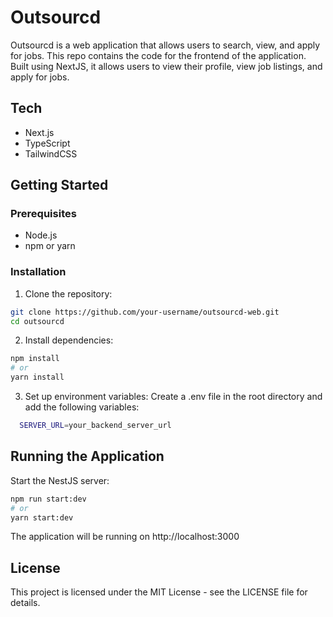 # Outsourcd

Outsourcd is a web application that allows users to search, view, and apply for jobs.
This repo contains the code for the frontend of the application. Built using NextJS, it allows users to view their profile, view job listings, and apply for jobs.

## Tech

- Next.js
- TypeScript
- TailwindCSS

## Getting Started

### Prerequisites

- Node.js
- npm or yarn

### Installation

1. Clone the repository:

```bash
git clone https://github.com/your-username/outsourcd-web.git
cd outsourcd
```

2. Install dependencies:

```bash
npm install
# or
yarn install
```

3. Set up environment variables:
   Create a .env file in the root directory and add the following variables:

```bash
  SERVER_URL=your_backend_server_url
```

## Running the Application

Start the NestJS server:

```bash
npm run start:dev
# or
yarn start:dev
```

The application will be running on http://localhost:3000

## License

This project is licensed under the MIT License - see the LICENSE file for details.
